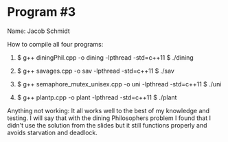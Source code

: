 # Program #3

Name: Jacob Schmidt

How to compile all four programs:
  1. $ g++ diningPhil.cpp -o dining -lpthread -std=c++11 
     $ ./dining
     
  2. $ g++ savages.cpp -o sav -lpthread -std=c++11
     $ ./sav

  3. $ g++ semaphore_mutex_unisex.cpp -o uni -lpthread -std=c++11
     $ ./uni

  4. $ g++ plantp.cpp -o plant -lpthread -std=c++11
     $ ./plant

Anything not working:
 It all works well to the best of my knowledge and testing.
 I will say that with the dining Philosophers problem I found that I 
 didn't use the solution from the slides but it still functions properly
 and avoids starvation and deadlock.


